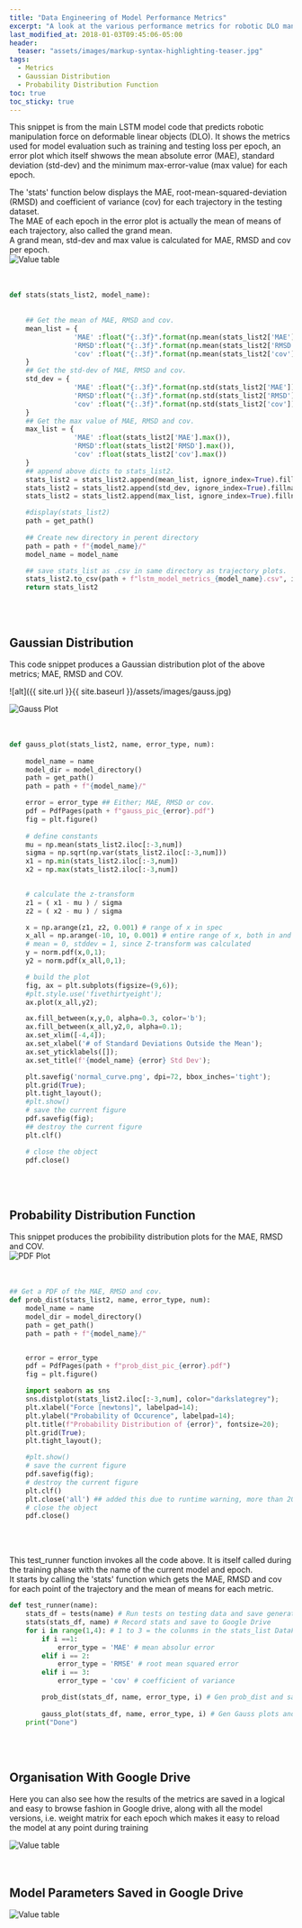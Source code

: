 ```yaml
---
title: "Data Engineering of Model Performance Metrics"
excerpt: "A look at the various performance metrics for robotic DLO manipulation and how to impliment them in python."
last_modified_at: 2018-01-03T09:45:06-05:00
header:
  teaser: "assets/images/markup-syntax-highlighting-teaser.jpg"
tags: 
  - Metrics
  - Gaussian Distribution 
  - Probability Distribution Function
toc: true
toc_sticky: true
---
```


This snippet is from the main LSTM model code that predicts robotic manipulation force on deformable linear objects (DLO). It shows the metrics used for model evaluation such as training and testing loss per epoch, an error plot which itself shwows the mean absolute error (MAE), standard deviation (std-dev) and the minimum max-error-value (max value) for each epoch. <br>

The 'stats' function below displays the MAE, root-mean-squared-deviation (RMSD) and coefficient of variance (cov) for each trajectory in the testing dataset. <br> The MAE of each epoch in the error plot is actually the mean of means of each trajectory, also called the grand mean. <br>
A grand mean, std-dev and max value is calculated for MAE, RMSD and cov per epoch. <br>
<img src="https://github.com/DomMcKean/portfolio/blob/master/assets/images/metrics_post/values.png" alt="Value table" > <br>
<br>
<br>

```python
def stats(stats_list2, model_name):
    
 
    ## Get the mean of MAE, RMSD and cov.
    mean_list = {
                'MAE' :float("{:.3f}".format(np.mean(stats_list2['MAE']))),
                'RMSD':float("{:.3f}".format(np.mean(stats_list2['RMSD']))),
                'cov' :float("{:.3f}".format(np.mean(stats_list2['cov'])))
    }
    ## Get the std-dev of MAE, RMSD and cov.
    std_dev = {
                'MAE' :float("{:.3f}".format(np.std(stats_list2['MAE']))),
                'RMSD':float("{:.3f}".format(np.std(stats_list2['RMSD']))),
                'cov' :float("{:.3f}".format(np.std(stats_list2['cov'])))
    }
    ## Get the max value of MAE, RMSD and cov.
    max_list = {
                'MAE' :float(stats_list2['MAE'].max()),
                'RMSD':float(stats_list2['RMSD'].max()),
                'cov' :float(stats_list2['cov'].max())
    }
    ## append above dicts to stats_list2.
    stats_list2 = stats_list2.append(mean_list, ignore_index=True).fillna('Grand Mean')
    stats_list2 = stats_list2.append(std_dev, ignore_index=True).fillna('Standard Dev')
    stats_list2 = stats_list2.append(max_list, ignore_index=True).fillna('Max Value')

    #display(stats_list2)
    path = get_path()
    
    ## Create new directory in perent directory
    path = path + f"{model_name}/"
    model_name = model_name

    ## save stats_list as .csv in same directory as trajectory plots.
    stats_list2.to_csv(path + f"lstm_model_metrics_{model_name}.csv", index=False)
    return stats_list2
```

<br><br>

## Gaussian Distribution <br>

This code snippet produces a Gaussian distribution plot of the above metrics; MAE, RMSD and COV.<br>

![alt]({{ site.url }}{{ site.baseurl }}/assets/images/gauss.jpg)<br>

<img src="https://github.com/DomMcKean/portfolio/blob/master/assets/images/metrics_post/gauss.jpg" alt="Gauss Plot" ><br>
<br><br>

```python
def gauss_plot(stats_list2, name, error_type, num):
    
    model_name = name
    model_dir = model_directory()
    path = get_path()
    path = path + f"{model_name}/"

    error = error_type ## Either; MAE, RMSD or cov.
    pdf = PdfPages(path + f"gauss_pic_{error}.pdf")
    fig = plt.figure()
    
    # define constants
    mu = np.mean(stats_list2.iloc[:-3,num]) 
    sigma = np.sqrt(np.var(stats_list2.iloc[:-3,num]))
    x1 = np.min(stats_list2.iloc[:-3,num])
    x2 = np.max(stats_list2.iloc[:-3,num])
    

    # calculate the z-transform
    z1 = ( x1 - mu ) / sigma
    z2 = ( x2 - mu ) / sigma

    x = np.arange(z1, z2, 0.001) # range of x in spec
    x_all = np.arange(-10, 10, 0.001) # entire range of x, both in and out of spec
    # mean = 0, stddev = 1, since Z-transform was calculated
    y = norm.pdf(x,0,1);
    y2 = norm.pdf(x_all,0,1);

    # build the plot
    fig, ax = plt.subplots(figsize=(9,6));
    #plt.style.use('fivethirtyeight');
    ax.plot(x_all,y2);

    ax.fill_between(x,y,0, alpha=0.3, color='b');
    ax.fill_between(x_all,y2,0, alpha=0.1);
    ax.set_xlim([-4,4]);
    ax.set_xlabel('# of Standard Deviations Outside the Mean');
    ax.set_yticklabels([]);
    ax.set_title(f'{model_name} {error} Std Dev');

    plt.savefig('normal_curve.png', dpi=72, bbox_inches='tight');
    plt.grid(True);
    plt.tight_layout();
    #plt.show()
    # save the current figure
    pdf.savefig(fig);
    ## destroy the current figure
    plt.clf()

    # close the object
    pdf.close()
```
<br><br>

## Probability Distribution Function <br>

This snippet produces the probibility distribution plots for the MAE, RMSD and COV.<br>
<img src="https://github.com/DomMcKean/portfolio/blob/master/assets/images/metrics_post/pdf_plot.jpg" alt="PDF Plot" > <br>
<br><br>

```python
## Get a PDF of the MAE, RMSD and cov.
def prob_dist(stats_list2, name, error_type, num):    
    model_name = name
    model_dir = model_directory()
    path = get_path()
    path = path + f"{model_name}/"


    error = error_type
    pdf = PdfPages(path + f"prob_dist_pic_{error}.pdf")
    fig = plt.figure()

    import seaborn as sns
    sns.distplot(stats_list2.iloc[:-3,num], color="darkslategrey");
    plt.xlabel("Force [newtons]", labelpad=14);
    plt.ylabel("Probability of Occurence", labelpad=14);
    plt.title(f"Probability Distribution of {error}", fontsize=20);
    plt.grid(True);
    plt.tight_layout();

    #plt.show()
    # save the current figure
    pdf.savefig(fig);
    # destroy the current figure
    plt.clf()
    plt.close('all') ## added this due to runtime warning, more than 20 figs open
    # close the object
    pdf.close()
```
<br><br>




This test_runner function invokes all the code above. It is itself called during the training phase with the name of the current model and epoch.<br>
It starts by calling the 'stats' function which gets the MAE, RMSD and cov for each point of the trajectory and the mean of means for each metric. <br>

```python
def test_runner(name):   
    stats_df = tests(name) # Run tests on testing data and save generated plots to Google Drive
    stats(stats_df, name) # Record stats and save to Google Drive
    for i in range(1,4): # 1 to 3 = the colunms in the stats_list DataFrame
        if i ==1:
            error_type = 'MAE' # mean absolur error
        elif i == 2:
            error_type = 'RMSE' # root mean squared error
        elif i == 3:
            error_type = 'cov' # coefficient of variance

        prob_dist(stats_df, name, error_type, i) # Gen prob_dist and save to GD
        
        gauss_plot(stats_df, name, error_type, i) # Gen Gauss plots and save to GD
    print("Done")
```
<br><br>
## Organisation With Google Drive<br>

Here you can also see how the results of the metrics are saved in a logical and easy to browse fashion in Google drive, 
along with all the model versions, i.e. weight matrix for each epoch which makes it easy to reload the model at any point during training<br>

<img src="https://github.com/DomMcKean/portfolio/blob/master/assets/images/metrics_post/drivepic.jpg" alt="Value table" > <br>
<br><br>
## Model Parameters Saved in Google Drive<br>

<img src="https://github.com/DomMcKean/portfolio/blob/master/assets/images/metrics_post/drive_params.jpg" alt="Value table"  ><br>

